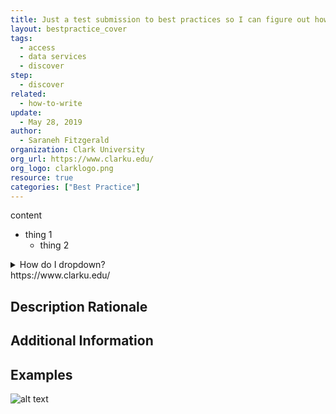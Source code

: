 ```yaml
---
title: Just a test submission to best practices so I can figure out how it works thanks
layout: bestpractice_cover
tags:
  - access
  - data services
  - discover
step:
  - discover
related:
  - how-to-write
update:
  - May 28, 2019
author:
  - Saraneh Fitzgerald
organization: Clark University
org_url: https://www.clarku.edu/
org_logo: clarklogo.png
resource: true
categories: ["Best Practice"]
---
```

content
  - thing 1
    - thing 2
<details>
<summary>How do I dropdown?</summary>
<br>
This is how you dropdown.
</details>
https://www.clarku.edu/

## Description Rationale
## Additional Information
## Examples
![alt text](https://d92mrp7hetgfk.cloudfront.net/images/sites/misc/clarku-1/standard.png?1548463599)

